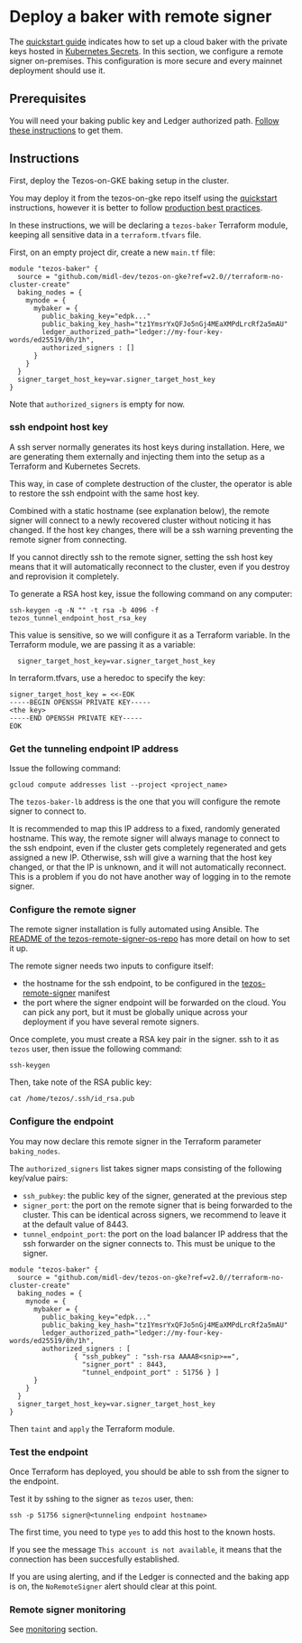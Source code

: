 # Deploy a baker with remote signer

The [quickstart guide](quickstart) indicates how to set up a cloud baker with the private keys hosted in [Kubernetes Secrets](https://kubernetes.io/docs/concepts/configuration/secret/). In this section, we configure a remote signer on-premises. This configuration is more secure and every mainnet deployment should use it.

## Prerequisites

You will need your baking public key and Ledger authorized path. [Follow these instructions](setup_baker) to get them.

## Instructions

First, deploy the Tezos-on-GKE baking setup in the cluster.

You may deploy it from the tezos-on-gke repo itself using the [quickstart](https://github.com/midl-dev/tezos-on-gke) instructions, however it is better to follow [production best practices](production-readiness).

In these instructions, we will be declaring a `tezos-baker` Terraform module, keeping all sensitive data in a `terraform.tfvars` file.

First, on an empty project dir, create a new `main.tf` file:

```
module "tezos-baker" {
  source = "github.com/midl-dev/tezos-on-gke?ref=v2.0//terraform-no-cluster-create"
  baking_nodes = {
    mynode = {
      mybaker = {
        public_baking_key="edpk..."
        public_baking_key_hash="tz1YmsrYxQFJo5nGj4MEaXMPdLrcRf2a5mAU"
        ledger_authorized_path="ledger://my-four-key-words/ed25519/0h/1h",
        authorized_signers : []
      }
    }
  }
  signer_target_host_key=var.signer_target_host_key
}
```

Note that `authorized_signers` is empty for now.

### ssh endpoint host key

A ssh server normally generates its host keys during installation. Here, we are generating them externally and injecting them into the setup as a Terraform and Kubernetes Secrets.

This way, in case of complete destruction of the cluster, the operator is able to restore the ssh endpoint with the same host key.

Combined with a static hostname (see explanation below), the remote signer will connect to a newly recovered cluster without noticing it has changed. If the host key changes, there will be a ssh warning preventing the remote signer from connecting.

If you cannot directly ssh to the remote signer, setting the ssh host key means that it will automatically reconnect to the cluster, even if you destroy and reprovision it completely.

To generate a RSA host key, issue the following command on any computer:

```
ssh-keygen -q -N "" -t rsa -b 4096 -f tezos_tunnel_endpoint_host_rsa_key
```

This value is sensitive, so we will configure it as a Terraform variable. In the Terraform module, we are passing it as a variable:

```
  signer_target_host_key=var.signer_target_host_key
```

In terraform.tfvars, use a heredoc to specify the key:

```
signer_target_host_key = <<-EOK
-----BEGIN OPENSSH PRIVATE KEY-----
<the key>
-----END OPENSSH PRIVATE KEY-----
EOK
```


### Get the tunneling endpoint IP address

Issue the following command:

```
gcloud compute addresses list --project <project_name>
```

The `tezos-baker-lb` address is the one that you will configure the remote signer to connect to.

It is recommended to map this IP address to a fixed, randomly generated hostname. This way, the remote signer will always manage to connect to the ssh endpoint, even if the cluster gets completely regenerated and gets assigned a new IP. Otherwise, ssh will give a warning that the host key changed, or that the IP is unknown, and it will not automatically reconnect. This is a problem if you do not have another way of logging in to the remote signer.

### Configure the remote signer

The remote signer installation is fully automated using Ansible. The [README of the tezos-remote-signer-os-repo](https://github.com/midl-dev/tezos-remote-signer-os) has more detail on how to set it up.

The remote signer needs two inputs to configure itself:

* the hostname for the ssh endpoint, to be configured in the [tezos-remote-signer](https://github.com/midl-dev/tezos-remote-signer-os/blob/master/tezos-remote-signer.yaml) manifest
* the port where the signer endpoint will be forwarded on the cloud. You can pick any port, but it must be globally unique across your deployment if you have several remote signers.

Once complete, you must create a RSA key pair in the signer. ssh to it as `tezos` user, then issue the following command:

```
ssh-keygen
```

Then, take note of the RSA public key:

```
cat /home/tezos/.ssh/id_rsa.pub
```

### Configure the endpoint

You may now declare this remote signer in the Terraform parameter `baking_nodes`.

The `authorized_signers` list takes signer maps consisting of the following key/value pairs:

* `ssh_pubkey`: the public key of the signer, generated at the previous step
* `signer_port`: the port on the remote signer that is being forwarded to the cluster. This can be identical across signers, we recommend to leave it at the default value of 8443.
* `tunnel_endpoint_port`: the port on the load balancer IP address that the ssh forwarder on the signer connects to. This must be unique to the signer.

```
module "tezos-baker" {
  source = "github.com/midl-dev/tezos-on-gke?ref=v2.0//terraform-no-cluster-create"
  baking_nodes = {
    mynode = {
      mybaker = {
        public_baking_key="edpk..."
        public_baking_key_hash="tz1YmsrYxQFJo5nGj4MEaXMPdLrcRf2a5mAU"
        ledger_authorized_path="ledger://my-four-key-words/ed25519/0h/1h",
        authorized_signers : [
                { "ssh_pubkey" : "ssh-rsa AAAAB<snip>==",
                  "signer_port" : 8443,
                  "tunnel_endpoint_port" : 51756 } ]
      }
    }
  }
  signer_target_host_key=var.signer_target_host_key
}
```

Then `taint` and `apply` the Terraform module.

### Test the endpoint

Once Terraform has deployed, you should be able to ssh from the signer to the endpoint.

Test it by sshing to the signer as `tezos` user, then:

```
ssh -p 51756 signer@<tunneling endpoint hostname>
```

The first time, you need to type `yes` to add this host to the known hosts.

If you see the message `This account is not available`, it means that the connection has been succesfully established.

If you are using alerting, and if the Ledger is connected and the baking app is on, the `NoRemoteSigner` alert should clear at this point.

### Remote signer monitoring

See [monitoring](monitoring-alerting) section.
